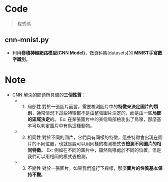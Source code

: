 # Code
> 程式碼

## cnn-mnist.py
* 利用**卷積神經網路模型(CNN Model)**，做資料集(datasets)的 **MNIST手寫數字識別**。


# Note
* CNN 解決的問題所具備的**三個性質**：
  * 1. 局部性
    對於一張圖片而言，需要檢測圖片中的**特徵來決定圖片的類別**，通常情況下這些特徵都不是由整張圖片決定的，而是由一些**局部的區域決定**的。
    Ex: 在某張圖片中的某個局部檢測出了鳥喙，那麼基本可以判定圖片中有鳥這種動物。
  * 2. 相同性
    對於不同的圖片，它們具有同樣的特徵，這些特徵會出現在圖片的不同位置，也就是說可以用同樣的檢測模式去**檢測不同圖片的相同特徵**。
    Ex: 例如在不同的圖片中，雖然鳥喙處於不同的位置，但是我們可以用相同的模式去檢測。
  * 3. 不變性
    對於一張圖片，如果我們進行下採樣，那麼**圖片的性質基本保持不變**。

    